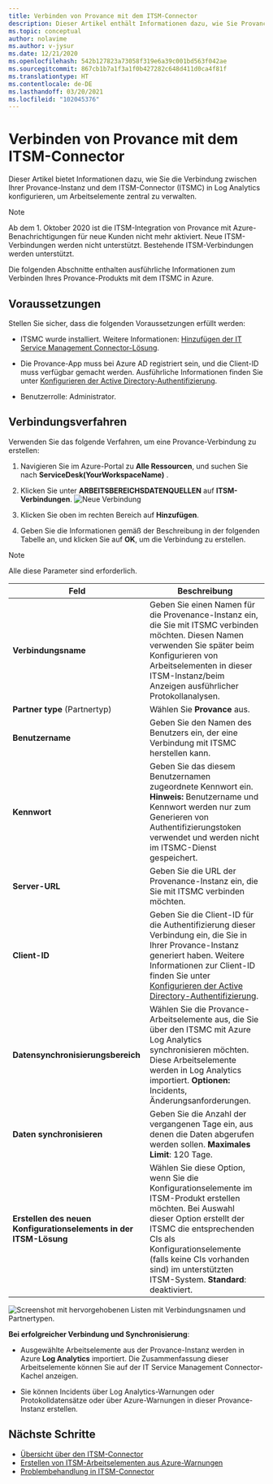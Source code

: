 ```yaml
---
title: Verbinden von Provance mit dem ITSM-Connector
description: Dieser Artikel enthält Informationen dazu, wie Sie Provance mit dem ITSM-Connector (ITSMC) in Azure Monitor verbinden, um die ITSM-Arbeitselemente zentral zu überwachen und zu verwalten.
ms.topic: conceptual
author: nolavime
ms.author: v-jysur
ms.date: 12/21/2020
ms.openlocfilehash: 542b127823a73058f319e6a39c001bd563f042ae
ms.sourcegitcommit: 867cb1b7a1f3a1f0b427282c648d411d0ca4f81f
ms.translationtype: HT
ms.contentlocale: de-DE
ms.lasthandoff: 03/20/2021
ms.locfileid: "102045376"
---
```

# <a name="connect-provance-with-it-service-management-connector"></a>Verbinden von Provance mit dem ITSM-Connector

Dieser Artikel bietet Informationen dazu, wie Sie die Verbindung zwischen Ihrer Provance-Instanz und dem ITSM-Connector (ITSMC) in Log Analytics konfigurieren, um Arbeitselemente zentral zu verwalten.

> [!NOTE]
> Ab dem 1. Oktober 2020 ist die ITSM-Integration von Provance mit Azure-Benachrichtigungen für neue Kunden nicht mehr aktiviert. Neue ITSM-Verbindungen werden nicht unterstützt.
> Bestehende ITSM-Verbindungen werden unterstützt.

Die folgenden Abschnitte enthalten ausführliche Informationen zum Verbinden Ihres Provance-Produkts mit dem ITSMC in Azure.

## <a name="prerequisites"></a>Voraussetzungen

Stellen Sie sicher, dass die folgenden Voraussetzungen erfüllt werden:

- ITSMC wurde installiert. Weitere Informationen: [Hinzufügen der IT Service Management Connector-Lösung](./itsmc-definition.md#add-it-service-management-connector).
- Die Provance-App muss bei Azure AD registriert sein, und die Client-ID muss verfügbar gemacht werden. Ausführliche Informationen finden Sie unter [Konfigurieren der Active Directory-Authentifizierung](../../app-service/configure-authentication-provider-aad.md).

- Benutzerrolle:  Administrator.

## <a name="connection-procedure"></a>Verbindungsverfahren

Verwenden Sie das folgende Verfahren, um eine Provance-Verbindung zu erstellen:

1. Navigieren Sie im Azure-Portal zu **Alle Ressourcen**, und suchen Sie nach **ServiceDesk(YourWorkspaceName)** .

2. Klicken Sie unter **ARBEITSBEREICHSDATENQUELLEN** auf **ITSM-Verbindungen**.
    ![Neue Verbindung](media/itsmc-overview/add-new-itsm-connection.png)

3. Klicken Sie oben im rechten Bereich auf **Hinzufügen**.

4. Geben Sie die Informationen gemäß der Beschreibung in der folgenden Tabelle an, und klicken Sie auf **OK**, um die Verbindung zu erstellen.

> [!NOTE]
> Alle diese Parameter sind erforderlich.

| **Feld** | **Beschreibung** |
| --- | --- |
| **Verbindungsname**   | Geben Sie einen Namen für die Provenance-Instanz ein, die Sie mit ITSMC verbinden möchten.  Diesen Namen verwenden Sie später beim Konfigurieren von Arbeitselementen in dieser ITSM-Instanz/beim Anzeigen ausführlicher Protokollanalysen. |
| **Partner type** (Partnertyp)   | Wählen Sie **Provance** aus. |
| **Benutzername**   | Geben Sie den Namen des Benutzers ein, der eine Verbindung mit ITSMC herstellen kann.    |
| **Kennwort**   | Geben Sie das diesem Benutzernamen zugeordnete Kennwort ein. **Hinweis:** Benutzername und Kennwort werden nur zum Generieren von Authentifizierungstoken verwendet und werden nicht im ITSMC-Dienst gespeichert.|
| **Server-URL**   | Geben Sie die URL der Provenance-Instanz ein, die Sie mit ITSMC verbinden möchten. |
| **Client-ID**   | Geben Sie die Client-ID für die Authentifizierung dieser Verbindung ein, die Sie in Ihrer Provance-Instanz generiert haben.  Weitere Informationen zur Client-ID finden Sie unter [Konfigurieren der Active Directory-Authentifizierung](../../app-service/configure-authentication-provider-aad.md). |
| **Datensynchronisierungsbereich**   | Wählen Sie die Provance-Arbeitselemente aus, die Sie über den ITSMC mit Azure Log Analytics synchronisieren möchten.  Diese Arbeitselemente werden in Log Analytics importiert.   **Optionen:**   Incidents, Änderungsanforderungen.|
| **Daten synchronisieren** | Geben Sie die Anzahl der vergangenen Tage ein, aus denen die Daten abgerufen werden sollen. **Maximales Limit**: 120 Tage. |
| **Erstellen des neuen Konfigurationselements in der ITSM-Lösung** | Wählen Sie diese Option, wenn Sie die Konfigurationselemente im ITSM-Produkt erstellen möchten. Bei Auswahl dieser Option erstellt der ITSMC die entsprechenden CIs als Konfigurationselemente (falls keine CIs vorhanden sind) im unterstützten ITSM-System. **Standard**: deaktiviert.|

![Screenshot mit hervorgehobenen Listen mit Verbindungsnamen und Partnertypen.](media/itsmc-connections-provance/itsm-connections-provance-latest.png)

**Bei erfolgreicher Verbindung und Synchronisierung**:

- Ausgewählte Arbeitselemente aus der Provance-Instanz werden in Azure **Log Analytics** importiert. Die Zusammenfassung dieser Arbeitselemente können Sie auf der IT Service Management Connector-Kachel anzeigen.

- Sie können Incidents über Log Analytics-Warnungen oder Protokolldatensätze oder über Azure-Warnungen in dieser Provance-Instanz erstellen.

## <a name="next-steps"></a>Nächste Schritte

* [Übersicht über den ITSM-Connector](itsmc-overview.md)
* [Erstellen von ITSM-Arbeitselementen aus Azure-Warnungen](./itsmc-definition.md#create-itsm-work-items-from-azure-alerts)
* [Problembehandlung in ITSM-Connector](./itsmc-resync-servicenow.md)
